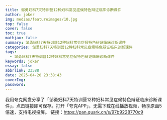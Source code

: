 ```yaml
---
title: 邹勇妇科7天特训营12种妇科常见症候特色辩证临床诊断课件
author: joker
img: medias/featureimages/10.jpg
top: false
cover: false
toc: true
mathjax: false
summary: 邹勇妇科7天特训营12种妇科常见症候特色辩证临床诊断课件
categories: 邹勇妇科7天特训营12种妇科常见症候特色辩证临床诊断课件
tags:
  - 邹勇妇科7天特训营12种妇科常见症候特色辩证临床诊断课件
keywords: joker
essay: false
abbrlink: 23588
date: 2025-04-20 23:38:43
coverImg:
password:
---
```


我用夸克网盘分享了「邹勇妇科7天特训营12种妇科常见症候特色辩证临床诊断课件」，点击链接即可保存。打开「夸克APP」，无需下载在线播放视频，畅享原画5倍速，支持电视投屏。
链接：https://pan.quark.cn/s/97b9228770c9
